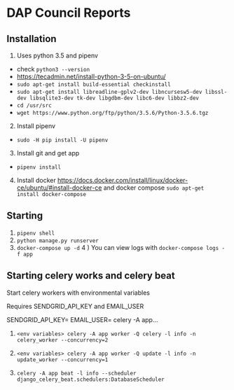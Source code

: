 # DAP Council Reports



## Installation

1) Uses python 3.5 and pipenv
 - check `python3 --version`
 - https://tecadmin.net/install-python-3-5-on-ubuntu/
 - `sudo apt-get install build-essential checkinstall`
 - `sudo apt-get install libreadline-gplv2-dev libncursesw5-dev libssl-dev libsqlite3-dev tk-dev libgdbm-dev libc6-dev libbz2-dev`
 - `cd /usr/src`
 - `wget https://www.python.org/ftp/python/3.5.6/Python-3.5.6.tgz`

2) Install pipenv
 - `sudo -H pip install -U pipenv`
3) Install git and get app
 - `pipenv install`
4) Install docker https://docs.docker.com/install/linux/docker-ce/ubuntu/#install-docker-ce and docker compose `sudo apt-get install docker-compose`


## Starting

1) `pipenv shell`
2) `python manage.py runserver`
3) `docker-compose up -d`
4 ) You can view logs with `docker-compose logs -f app`


## Starting celery works and celery beat

Start celery workers with environmental variables

Requires SENDGRID_API_KEY and EMAIL_USER

SENDGRID_API_KEY=<variable> EMAIL_USER=<variable> celery -A app...


1) `<env variables> celery -A app worker -Q celery -l info -n celery_worker --concurrency=2`

2) `<env variables> celery -A app worker -Q update -l info -n update_worker --concurrency=1`

3) `celery -A app beat -l info --scheduler django_celery_beat.schedulers:DatabaseScheduler`
